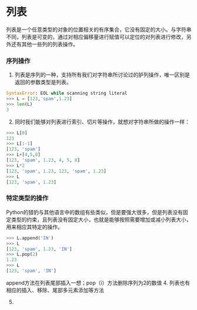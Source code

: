 # 列表
列表是一个任意类型的对象的位置相关的有序集合，它没有固定的大小。与字符串不同，列表是可变的，通过对相应偏移量进行赋值可以定位的对列表进行修改，另外还有其他一些列的列表操作。
### 序列操作
1. 列表是序列的一种，支持所有我们对字符串所讨论过的胪列操作，唯一区别是返回的参数类型是列表。
```python
SyntaxError: EOL while scanning string literal
>>> L = [123,'spam',1.23]
>>> len(L)
3
```
2. 同时我们能够对列表进行索引、切片等操作，就想对字符串所做的操作一样：
```python
>>> L[0]
123
>>> L[:-1]
[123, 'spam']
>>> L+[4,5,8]
[123, 'spam', 1.23, 4, 5, 8]
>>> L*2
[123, 'spam', 1.23, 123, 'spam', 1.23]
>>> L
[123, 'spam', 1.23]
```
### 特定类型的操作
Python的猎豹与其他语言中的数组有些类似，但是要强大很多，但是列表没有固定类型的约束，且列表没有固定大小，也就是能够按照需要增加或减小列表大小，用来相应其特定的操作。
```python
>>> L.append('IN')
>>> L
[123, 'spam', 1.23, 'IN']
>>> L.pop(2)
1.23
>>> L
[123, 'spam', 'IN']
```
append方法在列表尾部插入一想；pop（i）方法删除序列为2的数值
4. 列表也有相应的插入、移除、尾部多元素添加等方法

5. 
